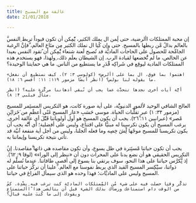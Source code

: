 ```yaml
---
title: عالقة مع المسيح
date: 21/01/2018

---
```




َّإن محبة الممتلكات األرضية، حتى لَِمن ال يملك الكثير، يُْمِكن أن تكون قيوداً تربط ِالنفس بالعالم بدالً مَّن ربطها بالمسيح. حتى وإن كُنِا ال نملك الكثير مِن متَاع العالم، َّفإنَّ الرِغبة الجامِّحة للحصول على الحاجات الماديَّة قد تُصبح لَعنة شنعاء يُْمِكن أن ًتقود النفس بعيدا عن الخالص، ما لم نَُّخضعها لقيادة الرب. إن الشيطان يعلَم ذلك، ِولهذا، فهو يستخدم هذه الممتلكات المادية ليوقِع في شَراكِه قَْدَرِ ما يستطيع من الناس. ما هي حمايتنا الوحيدة؟

`«اهتموا بما فوق، ال بما على األرض» (كولوسي ٣: ۲). كيف نستطيع أن نفعل ما يقوله لنا بولس؟ (انظر أيضًا مزمور ١١٩: ١١؛ أفسس ٦: ١۸).`

`أيََّّة آيات أخرى نجدها تتحدَّث عما يجب أن نُبقي أذهاننا مركَّزة عليه؟ (انظر مثالً فيلبي ۴: ۸).`

العالج الشافي الوحيد لألمور الدنيويَُّة، على أية صورة كانت، هو التكريس المستَِمر للمسيح (مزمور ٣۴: ١) عبر تقلَُّبات الحياة. موسى حَسَبِ «عار المسيح غَنًى أعظََمِ من َخَزائَِنِ مْصر» (عبرانيين ١١: ۲٦َّ). يجب أن يكون المسيح هو أول أولوياتنا قَبّْلَ  أي عالقة أخرى. يرغب المسيح أن يكون تكرسينا له مبنيًّا على اقتناع، وليس على أفضلية؛ أي أنََّّه يجب أن يكون تكريسنا للمسيح موجًها لِْشَ خِصِه وما فعله ألجلنا، وليس من أجل أية منفعة آنيَّة قد تأتي نتيجة تكريسنا وإيماننا به.

ُيجب أن تكون حياتنا مْستَِترة في ظل يسوع، وأن تكون مقاصده هي ذاتها َّمقاصدنا. إنِ التكريس الحقيقي هو أن نضع يدنا على المحراث دون أن «ننظر إلى الوراء» (لوقا ٩: ٦۲). إذ نُِّكرَّس حياتنا على هذا النحو، سوف يرتقي بنا يسوع إلى أقصى طاقاتنا. عندما نُسلََّم له ذواتنا، سيَْكِسر المسيح القيد الذي يربط نفوسنا مع العالم. ِّعلينا أن نركِّز حياتنا على المسيح وليس على الماديَّات؛ فهذا وحده هو الذي سيمأل الفراغ في حياتنا.

`ًتذكَّر وقتِا حصلت فيه على شيء مُن المِّمتلكات الماديَّة كنت ترغب فيه ِبِشَّدِة. كم من الوقت دام استمتاعك ورضاك بذلك الشيء قبل أن يتالشى هذا ْاالستمتاع ويقودك إلى ما كُنتَ عليه قبالً؟`